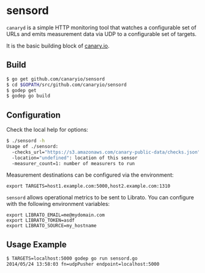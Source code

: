 sensord
=========

`canaryd` is a simple HTTP monitoring tool that watches a configurable set of URLs and emits measurement data via UDP to a configurable set of targets.

It is the basic building block of [canary.io](http://canary.io).

## Build

```sh
$ go get github.com/canaryio/sensord
$ cd $GOPATH/src/github.com/canaryio/sensord
$ godep get
$ godep go build
```

## Configuration

Check the local help for options:

```sh
$ ./sensord -h
Usage of ./sensord:
  -checks_url="https://s3.amazonaws.com/canary-public-data/checks.json": URL for check data
  -location="undefined": location of this sensor
  -measurer_count=1: number of measurers to run
```

Measurement destinations can be configured via the environment:

```
export TARGETS=host1.example.com:5000,host2.example.com:1310
```

`sensord` allows operational metrics to be sent to Librato.  You can configure with the following environment variables:

```
export LIBRATO_EMAIL=me@mydomain.com
export LIBRATO_TOKEN=asdf
export LIBRATO_SOURCE=my_hostname
```

## Usage Example

```sh
$ TARGETS=localhost:5000 godep go run sensord.go
2014/05/24 13:58:03 fn=udpPusher endpoint=localhost:5000
```
